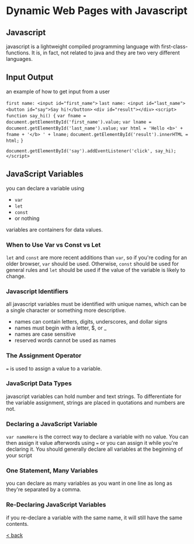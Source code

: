 # Dynamic Web Pages with Javascript

## Javascript

javascript is a lightweight compiled programming language with first-class-functions. It is, in fact, not related to java and they are two very different languages.

## Input Output

an example of how to get input from a user

`first name: <input id="first_name">`
`last name: <input id="last_name">`
`<button id="say">Say hi!</button>`
`<div id="result"></div>`
`<script>`
`function say_hi() {`
    `var fname = document.getElementById('first_name').value;`
    `var lname = document.getElementById('last_name').value;`
    `var html = 'Hello <b>' + fname + '</b> ' + lname;`
    `document.getElementById('result').innerHTML = html;`
`}`
 
`document.getElementById('say').addEventListener('click', say_hi);`
`</script>`

## JavaScript Variables

you can declare a variable using
- `var`
- `let`
- `const`
- or nothing

variables are containers for data values.

### When to Use Var vs Const vs Let

`let` and `const` are more recent additions than `var`, so if you're coding for an older browser, `var` should be used. Otherwise, `const` should be used for general rules and `let` should be used if the value of the variable is likely to change.

### Javascript Identifiers

all javascript variables must be identified with unique names, which can be a single character or something more descriptive.
- names can contain letters, digits, underscores, and dollar signs
- names must begin with a letter, $, or _
- names are case sensitive
- reserved words cannot be used as names

### The Assignment Operator

`=` is used to assign a value to a variable.

### JavaScript Data Types

javascript variables can hold number and text strings. To differentiate for the variable assignment, strings are placed in quotations and numbers are not.

### Declaring a JavaScript Variable

`var nameHere` is the correct way to declare a variable with no value. You can then assign it value afterwords using `=` or you can assign it while you're declaring it. You should generally declare all variables at the beginning of your script

### One Statement, Many Variables

you can declare as many variables as you want in one line as long as they're separated by a comma.

### Re-Declaring JavaScript Variables

if you re-declare a variable with the same name, it will still have the same contents.

[< back](README.md)